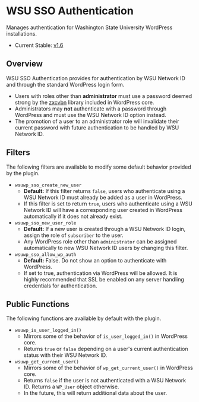 # WSU SSO Authentication

Manages authentication for Washington State University WordPress installations.

* Current Stable: [v1.6](https://github.com/washingtonstateuniversity/WSUWP-Plugin-SSO-Authentication/releases/tag/v1.6)

## Overview

WSU SSO Authentication provides for authentication by WSU Network ID and through the standard WordPress login form.

* Users with roles other than **administrator** must use a password deemed strong by the [zxcvbn](https://github.com/lowe/zxcvbn) library included in WordPress core.
* Administrators may **not** authenticate with a password through WordPress and must use the WSU Network ID option instead.
* The promotion of a user to an administrator role will invalidate their current password with future authentication to be handled by WSU Network ID.

## Filters

The following filters are available to modify some default behavior provided by the plugin.

* `wsuwp_sso_create_new_user`
    * **Default:** If this filter returns `false`, users who authenticate using a WSU Network ID must already be added as a user in WordPress.
    * If this filter is set to return `true`, users who authenticate using a WSU Network ID will have a corresponding user created in WordPress automatically if it does not already exist.
* `wsuwp_sso_new_user_role`
    * **Default:** If a new user is created through a WSU Network ID login, assign the role of `subscriber` to the user.
    * Any WordPress role other than `administrator` can be assigned automatically to new WSU Network ID users by changing this filter.
* `wsuwp_sso_allow_wp_auth`
    * **Default:** False. Do not show an option to authenticate with WordPress.
    * If set to true, authentication via WordPress will be allowed. It is highly recommended that SSL be enabled on any server handling credentials for authentication.

## Public Functions

The following functions are available by default with the plugin.

* `wsuwp_is_user_logged_in()`
    * Mirrors some of the behavior of `is_user_logged_in()` in WordPress core.
    * Returns `true` or `false` depending on a user's current authentication status with their WSU Network ID.
* `wsuwp_get_current_user()`
    * Mirrors some of the behavior of `wp_get_current_user()` in WordPress core.
    * Returns `false` if the user is not authenticated with a WSU Network ID. Returns a `WP_User` object otherwise.
    * In the future, this will return additional data about the user.
